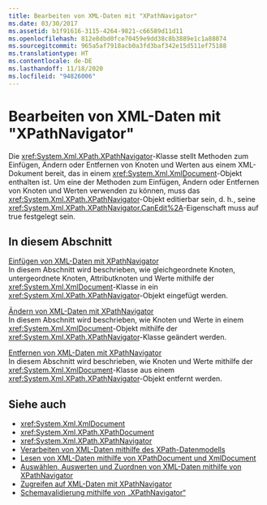 ```yaml
---
title: Bearbeiten von XML-Daten mit "XPathNavigator"
ms.date: 03/30/2017
ms.assetid: b1f91616-3115-4264-9821-c66589d11d11
ms.openlocfilehash: 812e8dbd0fce70459e9dd38c8b3889e1c1a88074
ms.sourcegitcommit: 965a5af7918acb0a3fd3baf342e15d511ef75188
ms.translationtype: HT
ms.contentlocale: de-DE
ms.lasthandoff: 11/18/2020
ms.locfileid: "94826006"
---
```

# <a name="editing-xml-data-using-xpathnavigator"></a>Bearbeiten von XML-Daten mit "XPathNavigator"
Die <xref:System.Xml.XPath.XPathNavigator>-Klasse stellt Methoden zum Einfügen, Ändern oder Entfernen von Knoten und Werten aus einem XML-Dokument bereit, das in einem <xref:System.Xml.XmlDocument>-Objekt enthalten ist. Um eine der Methoden zum Einfügen, Ändern oder Entfernen von Knoten und Werten verwenden zu können, muss das <xref:System.Xml.XPath.XPathNavigator>-Objekt editierbar sein, d. h., seine <xref:System.Xml.XPath.XPathNavigator.CanEdit%2A>-Eigenschaft muss auf true festgelegt sein.  
  
## <a name="in-this-section"></a>In diesem Abschnitt  
 [Einfügen von XML-Daten mit XPathNavigator](insert-xml-data-using-xpathnavigator.md)  
 In diesem Abschnitt wird beschrieben, wie gleichgeordnete Knoten, untergeordnete Knoten, Attributknoten und Werte mithilfe der <xref:System.Xml.XmlDocument>-Klasse in ein <xref:System.Xml.XPath.XPathNavigator>-Objekt eingefügt werden.  
  
 [Ändern von XML-Daten mit XPathNavigator](modify-xml-data-using-xpathnavigator.md)  
 In diesem Abschnitt wird beschrieben, wie Knoten und Werte in einem <xref:System.Xml.XmlDocument>-Objekt mithilfe der <xref:System.Xml.XPath.XPathNavigator>-Klasse geändert werden.  
  
 [Entfernen von XML-Daten mit XPathNavigator](remove-xml-data-using-xpathnavigator.md)  
 In diesem Abschnitt wird beschrieben, wie Knoten und Werte mithilfe der <xref:System.Xml.XmlDocument>-Klasse aus einem <xref:System.Xml.XPath.XPathNavigator>-Objekt entfernt werden.  
  
## <a name="see-also"></a>Siehe auch

- <xref:System.Xml.XmlDocument>
- <xref:System.Xml.XPath.XPathDocument>
- <xref:System.Xml.XPath.XPathNavigator>
- [Verarbeiten von XML-Daten mithilfe des XPath-Datenmodells](process-xml-data-using-the-xpath-data-model.md)
- [Lesen von XML-Daten mithilfe von XPathDocument und XmlDocument](reading-xml-data-using-xpathdocument-and-xmldocument.md)
- [Auswählen, Auswerten und Zuordnen von XML-Daten mithilfe von XPathNavigator](selecting-evaluating-and-matching-xml-data-using-xpathnavigator.md)
- [Zugreifen auf XML-Daten mit XPathNavigator](accessing-xml-data-using-xpathnavigator.md)
- [Schemavalidierung mithilfe von „XPathNavigator“](schema-validation-using-xpathnavigator.md)
